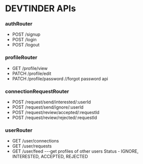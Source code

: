 # DEVTINDER APIs

### authRouter
- POST /signup
- POST /login
- POST /logout

### profileRouter
- GET /profile/view
- PATCH /profile/edit
- PATCH /profile/password   //forgot password api

### connectionRequestRouter
- POST /request/send/interested/:userId
- POST /request/send/ignore/:userId
- POST /request/review/accepted/:requestId
- POST /request/review/rejected/:requestId

### userRouter
- GET /user/connections
- GET /user/requests
- GET /user/feed  ---get profiles of other users
Status - IGNORE, INTERESTED, ACCEPTED, REJECTED